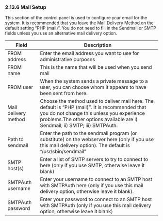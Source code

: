 ### 2.13.6	Mail Setup

This section of the control panel is used to configure your email for the system. It is recommended that you leave the Mail Delivery Method on the default setting “PHP (mail)”. You do not need to fill in the Sendmail or SMTP fields unless you use an alternative mail delivery option.

|Field|	Description|
|--|--|
|FROM address|	Enter the email address you want to use for administrative purposes|
|FROM name|	This is the name that will be used when you send mail|
|FROM user|	When the system sends a private message to a user, you can choose whom it appears to have been sent from here.|
|Mail delivery method|	Choose the method used to deliver mail here. The default is “PHP (mail)”. It is recommended that you do not change this unless you experience problems.The other options available are i) Sendmail; ii) SMTP; iii) SMTPAuth. |
|Path to sendmail|Enter the path to the sendmail program (or substitute) on the webserver here (only if you use this mail delivery option). The default is “/usr/sbin/sendmail”|
|SMTP host(s)|	Enter a list of SMTP servers to try to connect to here (only if you use SMTP, otherwise leave it blank)|
|SMTPAuth username|	Enter your username to connect to an SMTP host with SMTPAuth here (only if you use this mail delivery option, otherwise leave it blank).|
|SMTPAuth password|	Enter your password to connect to an SMTP host with SMTPAuth (only if you use this mail delivery option, otherwise leave it blank)|
